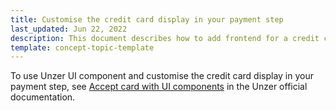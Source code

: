 ```yaml
---
title: Customise the credit card display in your payment step
last_updated: Jun 22, 2022
description: This document describes how to add frontend for a credit card to your project.
template: concept-topic-template
---
```


To use Unzer UI component and customise the credit card display in your payment step, see [Accept card with UI components](https://docs.unzer.com/payment-methods/card/accept-card-ui-component/) in the Unzer official documentation.